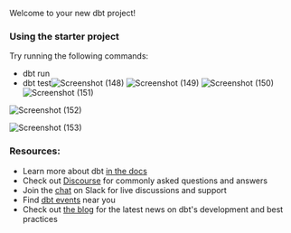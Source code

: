Welcome to your new dbt project!

### Using the starter project

Try running the following commands:
- dbt run
- dbt test![Screenshot (148)](https://github.com/GaneshkrishnaL/ELT_USING_DBT_SNOWFLAKE_AIRFLOW/assets/92093823/f5d7d015-272d-4c9b-8df2-d544fa64eb23)
![Screenshot (149)](https://github.com/GaneshkrishnaL/ELT_USING_DBT_SNOWFLAKE_AIRFLOW/assets/92093823/69eeb022-b988-43fc-a36b-4ef223107a54)
![Screenshot (150)](https://github.com/GaneshkrishnaL/ELT_USING_DBT_SNOWFLAKE_AIRFLOW/assets/92093823/53c868b3-50a4-4d64-bdf4-a1c6a2f80d03)
![Screenshot (151)](https://github.com/GaneshkrishnaL/ELT_USING_DBT_SNOWFLAKE_AIRFLOW/assets/92093823/06ee67c5-f06d-4bc1-99fb-71c80b3649e4)

![Screenshot (152)](https://github.com/GaneshkrishnaL/ELT_USING_DBT_SNOWFLAKE_AIRFLOW/assets/92093823/54ad8a9f-497c-47f9-8aea-c7a4ba77b569)

![Screenshot (153)](https://github.com/GaneshkrishnaL/ELT_USING_DBT_SNOWFLAKE_AIRFLOW/assets/92093823/d0f9740c-adf6-4040-a769-f5862559836b)


### Resources:
- Learn more about dbt [in the docs](https://docs.getdbt.com/docs/introduction)
- Check out [Discourse](https://discourse.getdbt.com/) for commonly asked questions and answers
- Join the [chat](https://community.getdbt.com/) on Slack for live discussions and support
- Find [dbt events](https://events.getdbt.com) near you
- Check out [the blog](https://blog.getdbt.com/) for the latest news on dbt's development and best practices
